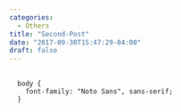 ```yaml
---
categories:
  - Others
title: "Second-Post"
date: "2017-09-30T15:47:29-04:00"
draft: false
---
```

<pre>
  <code class="language-css">
  body {
    font-family: "Noto Sans", sans-serif;
  }
  </code>
</pre>
